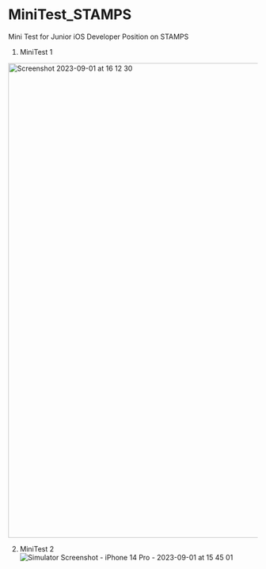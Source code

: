 # MiniTest_STAMPS
Mini Test for Junior iOS Developer Position on STAMPS

1. MiniTest 1
<img width="957" alt="Screenshot 2023-09-01 at 16 12 30" src="https://github.com/Bagasfad/MiniTest_STAMPS/assets/25413015/6e0099fb-7069-4971-84ed-f7108e6ce7b0">

2. MiniTest 2
![Simulator Screenshot - iPhone 14 Pro - 2023-09-01 at 15 45 01](https://github.com/Bagasfad/MiniTest_STAMPS/assets/25413015/a5303cfd-db65-4973-be2e-8673bfa6ec4a)
